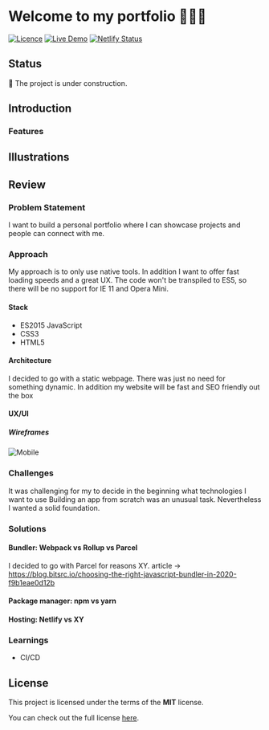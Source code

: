 # Welcome to my portfolio 👨🏽‍🎨
<!--replace `XY` with the real licence name-->
<!--![Current Version](https://img.shields.io/github/package-json/v/NoahLiechti/dev-portfolio?style=social)-->
[![Licence](https://img.shields.io/badge/License-MIT-green.svg?style=social)](https://github.com/NoahLiechti/dev-portfolio/blob/main/LICENSE)
[![Live Demo](https://img.shields.io/badge/Live&nbsp;Preview-Click&nbsp;Me-green.svg?style=social)](https://trusting-williams-929684.netlify.app)
[![Netlify Status](https://api.netlify.com/api/v1/badges/8e44bafe-1d33-4389-90c5-ec2034a30dc6/deploy-status)](https://app.netlify.com/sites/trusting-williams-929684/deploys)
## Status
🚧 The project is under construction. 
## Introduction
### Features
<!--e.g registration-->
## Illustrations
<!--e.g screenshots -->
## Review
### Problem Statement
I want to build a personal portfolio where I can showcase projects and people can connect with me.
### Approach
My approach is to only use native tools. In addition I want to offer fast loading speeds and a great UX. The code won't be transpiled to ES5, so there will be no support for IE 11 and Opera Mini.
#### Stack
- ES2015 JavaScript
- CSS3
- HTML5
#### Architecture
I decided to go with a static webpage. There was just no need for something dynamic. In addition my website will be fast and SEO friendly out the box
#### UX/UI
##### Wireframes
![Mobile](https://user-images.githubusercontent.com/38284563/130324938-b18676a9-61cf-4ae1-b93d-e218b246ff17.png)

### Challenges
It was challenging for my to decide in the beginning what technologies I want to use Building an app from scratch was an unusual task. Nevertheless I wanted a solid foundation.
### Solutions
#### Bundler: Webpack vs Rollup vs Parcel
I decided to go with Parcel for reasons XY.
article -> https://blog.bitsrc.io/choosing-the-right-javascript-bundler-in-2020-f9b1eae0d12b
#### Package manager: npm vs yarn

#### Hosting: Netlify vs XY

### Learnings
- CI/CD
## License
This project is licensed under the terms of the **MIT** license.

You can check out the full license [here](https://github.com/NoahLiechti/dev-portfolio/blob/main/LICENSE).
